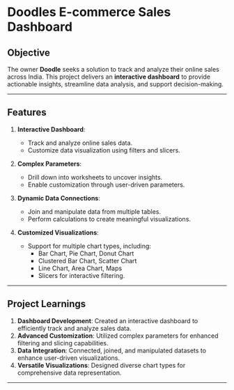 # Doodles E-commerce Sales Dashboard

## Objective
The owner **Doodle** seeks a solution to track and analyze their online sales across India. This project delivers an **interactive dashboard** to provide actionable insights, streamline data analysis, and support decision-making.

---

## Features
1. **Interactive Dashboard**:
   - Track and analyze online sales data.
   - Customize data visualization using filters and slicers.
   
2. **Complex Parameters**:
   - Drill down into worksheets to uncover insights.
   - Enable customization through user-driven parameters.
   
3. **Dynamic Data Connections**:
   - Join and manipulate data from multiple tables.
   - Perform calculations to create meaningful visualizations.
   
4. **Customized Visualizations**:
   - Support for multiple chart types, including:
     - Bar Chart, Pie Chart, Donut Chart
     - Clustered Bar Chart, Scatter Chart
     - Line Chart, Area Chart, Maps
     - Slicers for interactive filtering.

---

## Project Learnings
1. **Dashboard Development**: Created an interactive dashboard to efficiently track and analyze sales data.
2. **Advanced Customization**: Utilized complex parameters for enhanced filtering and slicing capabilities.
3. **Data Integration**: Connected, joined, and manipulated datasets to enhance user-driven visualizations.
4. **Versatile Visualizations**: Designed diverse chart types for comprehensive data representation.

---